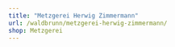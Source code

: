 ```yaml
---
title: "Metzgerei Herwig Zimmermann"
url: /waldbrunn/metzgerei-herwig-zimmermann/
shop: Metzgerei
---
```

